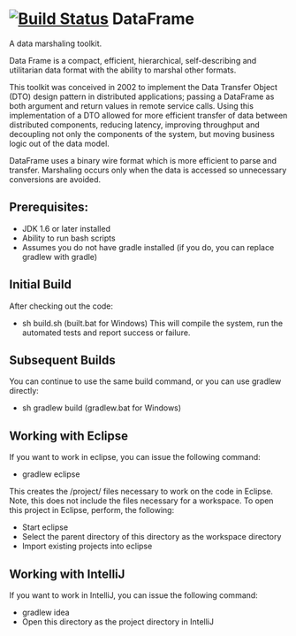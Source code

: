 [![Build Status](https://secure.travis-ci.org/sdcote/dataframe.png)](http://travis-ci.org/sdcote/dataframe)
DataFrame
=========

A data marshaling toolkit.

Data Frame is a compact, efficient, hierarchical, self-describing and utilitarian data format with the ability to marshal other formats.

This toolkit was conceived in 2002 to implement the Data Transfer Object (DTO) design pattern in distributed applications; passing a DataFrame as both argument and return values in remote service calls. Using this implementation of a DTO allowed for more efficient transfer of data between distributed components, reducing latency, improving throughput and decoupling not only the components of the system, but moving business logic out of the data model.

DataFrame uses a binary wire format which is more efficient to parse and transfer. Marshaling occurs only when the data is accessed so unnecessary conversions are avoided.


Prerequisites:
--------
  * JDK 1.6 or later installed
  * Ability to run bash scripts
  * Assumes you do not have gradle installed (if you do, you can replace gradlew with gradle)


Initial Build
--------
After checking out the code:
  * sh build.sh (built.bat for Windows)
  This will compile the system, run the automated tests and report success or failure.


Subsequent Builds
--------
  You can continue to use the same build command, or you can use gradlew directly:
  * sh gradlew build (gradlew.bat for Windows)


Working with Eclipse
--------
  If you want to work in eclipse, you can issue the following command:
  * gradlew eclipse

  This creates the /project/ files necessary to work on the code in Eclipse. Note, this does
  not include the files necessary for a workspace. To open this project in Eclipse, perform,
  the following:
  * Start eclipse
  * Select the parent directory of this directory as the workspace directory
  * Import existing projects into eclipse

Working with IntelliJ
--------
  If you want to work in IntelliJ, you can issue the following command:
  * gradlew idea
  * Open this directory as the project directory in IntelliJ


